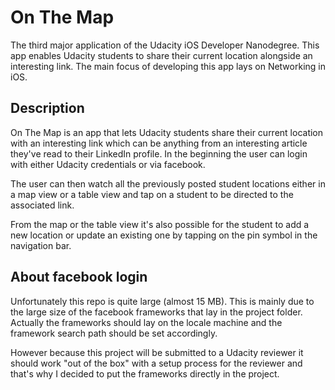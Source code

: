 # On The Map
The third major application of the Udacity iOS Developer Nanodegree. This app enables Udacity students to share their
current location alongside an interesting link. The main focus of developing this app lays on Networking in iOS.

## Description
On The Map is an app that lets Udacity students share their current location with an interesting link which can be anything
from an interesting article they've read to their LinkedIn profile. In the beginning the user can login with either Udacity
credentials or via facebook. 

The user can then watch all the previously posted student locations either in a map view or a table view and tap on a student
to be directed to the associated link.

From the map or the table view it's also possible for the student to add a new location or update an existing one by tapping on
the pin symbol in the navigation bar.

## About facebook login
Unfortunately this repo is quite large (almost 15 MB). This is mainly due to the large size of the facebook frameworks that lay in the
project folder. Actually the frameworks should lay on the locale machine and the framework search path should be set accordingly.

However because this project will be submitted to a Udacity reviewer it should work "out of the box" with a setup process for
the reviewer and that's why I decided to put the frameworks directly in the project.
